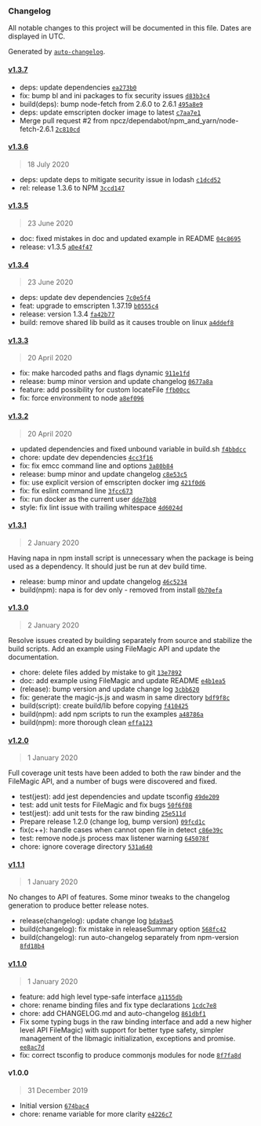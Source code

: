### Changelog

All notable changes to this project will be documented in this file. Dates are displayed in UTC.

Generated by [`auto-changelog`](https://github.com/CookPete/auto-changelog).

#### [v1.3.7](https://github.com/npcz/magic/compare/v1.3.6...v1.3.7)

- deps: update dependencies [`ea273b0`](https://github.com/npcz/magic/commit/ea273b0cc4f90e1ffbb84a0259a08090a201fd08)
- fix: bump bl and ini packages to fix security issues [`d83b3c4`](https://github.com/npcz/magic/commit/d83b3c4388d91f75a8a50c7ea5bd85266472193d)
- build(deps): bump node-fetch from 2.6.0 to 2.6.1 [`495a8e9`](https://github.com/npcz/magic/commit/495a8e9085fc24735ab822958d0e22efa32e161a)
- deps: update emscripten  docker image to latest [`c7aa7e1`](https://github.com/npcz/magic/commit/c7aa7e115cd7cab39bf840cd518632efb7147da2)
- Merge pull request #2 from npcz/dependabot/npm_and_yarn/node-fetch-2.6.1 [`2c810cd`](https://github.com/npcz/magic/commit/2c810cd72d060eeb47601977f19bb50891ecd047)

#### [v1.3.6](https://github.com/npcz/magic/compare/v1.3.5...v1.3.6)

> 18 July 2020

- deps: update deps to mitigate security issue in lodash [`c1dcd52`](https://github.com/npcz/magic/commit/c1dcd520bf63ac91b191162a4a8bd816754df783)
- rel: release 1.3.6 to NPM [`3ccd147`](https://github.com/npcz/magic/commit/3ccd147f7c45564ae8c0f9b1a71b2b8fc393b1c3)

#### [v1.3.5](https://github.com/npcz/magic/compare/v1.3.4...v1.3.5)

> 23 June 2020

- doc: fixed mistakes in doc and updated example in README [`04c8695`](https://github.com/npcz/magic/commit/04c8695333e2ab944c10793a2641c503cbdc54f0)
- release: v1.3.5 [`a0e4f47`](https://github.com/npcz/magic/commit/a0e4f47b7816c929a85a39d175e5a11d070616c5)

#### [v1.3.4](https://github.com/npcz/magic/compare/v1.3.3...v1.3.4)

> 23 June 2020

- deps: update dev dependencies [`7c0e5f4`](https://github.com/npcz/magic/commit/7c0e5f412904c1d9c49f5dd6838e692fa7c209b3)
- feat: upgrade to emscripten 1.37.19 [`b0555c4`](https://github.com/npcz/magic/commit/b0555c4b70b68b7ce90acc5c8727c0b53b2d2e93)
- release: version 1.3.4 [`fa42b77`](https://github.com/npcz/magic/commit/fa42b77d5c0d9c2838cff8835ebf2a3e59e8669c)
- build: remove shared lib build as it causes trouble on linux [`a4ddef8`](https://github.com/npcz/magic/commit/a4ddef81d517df8dd691d2f06ac5e6638111e16e)

#### [v1.3.3](https://github.com/npcz/magic/compare/v1.3.2...v1.3.3)

> 20 April 2020

- fix: make harcoded paths and flags dynamic [`911e1fd`](https://github.com/npcz/magic/commit/911e1fd91fcdfedbb92b75e01e0509f94bb16126)
- release: bump minor version and update changelog [`0677a8a`](https://github.com/npcz/magic/commit/0677a8ab7ad4e24c35c3420d7ffe5ba3108ce681)
- feature: add possibility for custom locateFile [`ffb00cc`](https://github.com/npcz/magic/commit/ffb00ccd6d027a6d61b15cccf2fabf7ec5cd51e6)
- fix: force environment to node [`a8ef096`](https://github.com/npcz/magic/commit/a8ef0965fd6e0af462b8774b1fe83066ed6c0fb8)

#### [v1.3.2](https://github.com/npcz/magic/compare/v1.3.1...v1.3.2)

> 20 April 2020

- updated dependencies and fixed unbound variable in build.sh [`f4bbdcc`](https://github.com/npcz/magic/commit/f4bbdcc47b42afbd96818e27029d2765d3fce58b)
- chore: update dev dependencies [`4cc3f16`](https://github.com/npcz/magic/commit/4cc3f16c443167fac6333a0f55d734b878baf08d)
- fix: fix emcc command line and options [`3a80b84`](https://github.com/npcz/magic/commit/3a80b841831b83de68f55fac49dc1443483d1cc3)
- release: bump minor and update changelog [`c8e53c5`](https://github.com/npcz/magic/commit/c8e53c5e0258234b92de6a109de3c9d7c4578296)
- fix: use explicit version of emscripten docker img [`421f0d6`](https://github.com/npcz/magic/commit/421f0d63978381dee762ba9af552d4d17f64c00d)
- fix: fix eslint command line [`3fcc673`](https://github.com/npcz/magic/commit/3fcc673f49ccaa35b4ebd72bdfdab24d77a62720)
- fix: run docker as the current user [`dde7bb8`](https://github.com/npcz/magic/commit/dde7bb8e07df67d0a8afcdd3e0f89bf8f4976760)
- style: fix lint issue with trailing whitespace [`4d6024d`](https://github.com/npcz/magic/commit/4d6024d3b1773b97c106d13ccb285dfde814cf59)

#### [v1.3.1](https://github.com/npcz/magic/compare/v1.3.0...v1.3.1)

> 2 January 2020

Having napa in npm install script is unnecessary when the package is
being used as a dependency. It should just be run at dev build time.

- release: bump minor and update changelog [`46c5234`](https://github.com/npcz/magic/commit/46c52347ab601150d38440e68331bcad3d1cf1f1)
- build(npm): napa is for dev only - removed from install [`0b70efa`](https://github.com/npcz/magic/commit/0b70efaccdfe438f1c0c80bff95c6f702697b309)

#### [v1.3.0](https://github.com/npcz/magic/compare/v1.2.0...v1.3.0)

> 2 January 2020

Resolve issues created by building separately from source and stabilize
the build scripts. Add an example using FileMagic API and update the
documentation.

- chore: delete files added by mistake to git [`13e7892`](https://github.com/npcz/magic/commit/13e7892f41f68215c284fcdd5b95e89d33d4e949)
- doc: add example using FileMagic and update README [`e4b1ea5`](https://github.com/npcz/magic/commit/e4b1ea596b321971ee15a875c7478181157f0d0d)
- (release): bump version and update change log [`3cbb620`](https://github.com/npcz/magic/commit/3cbb620a8356b4608507a92d5285d0e0c232fa75)
- fix: generate the magic-js.js and wasm in same directory [`bdf9f8c`](https://github.com/npcz/magic/commit/bdf9f8c2f8717caba4dc74f7f22081900799e043)
- build(script): create build/lib before copying [`f410425`](https://github.com/npcz/magic/commit/f410425df6e414ea9a19fc328e8ae69cd293efe2)
- build(npm): add npm scripts to run the examples [`a48786a`](https://github.com/npcz/magic/commit/a48786a746a615160eb8f8e6b7c5e27818921b04)
- build(npm): more thorough clean [`effa123`](https://github.com/npcz/magic/commit/effa123996b2412aa0dacf57e3511249c5b29c0e)

#### [v1.2.0](https://github.com/npcz/magic/compare/v1.1.1...v1.2.0)

> 1 January 2020

Full coverage unit tests have been added to both the raw binder and
the FileMagic API, and a number of bugs were discovered and fixed.

- test(jest): add jest dependencies and update tsconfig [`49de209`](https://github.com/npcz/magic/commit/49de209bade2719a6f97689bde89bc1df5a71f8f)
- test: add unit tests for FileMagic and fix bugs [`50f6f08`](https://github.com/npcz/magic/commit/50f6f08a689b4a2eece538575934ae74f4a7ae2a)
- test(jest): add unit tests for the raw binding [`25e511d`](https://github.com/npcz/magic/commit/25e511dd42fe933ef21512f00a8e1902a032c011)
- Prepare release 1.2.0 (change log, bump version) [`09fcd1c`](https://github.com/npcz/magic/commit/09fcd1c96d9fb372298ebf9d0370305d64376446)
- fix(c++): handle cases when cannot open file in detect [`c86e39c`](https://github.com/npcz/magic/commit/c86e39c059b5480111c0a593b323b4618ac84515)
- test: remove node.js process max listener warning [`645078f`](https://github.com/npcz/magic/commit/645078f0fcc5c74bce97cc52d532c34ee2aa14ff)
- chore: ignore coverage directory [`531a640`](https://github.com/npcz/magic/commit/531a64011f2ab3ce3872b35f37b0788821a32e6d)

#### [v1.1.1](https://github.com/npcz/magic/compare/v1.1.0...v1.1.1)

> 1 January 2020

No changes to API of features. Some minor tweaks to the changelog
generation to produce better release notes.

- release(changelog): update change log [`bda9ae5`](https://github.com/npcz/magic/commit/bda9ae5f3526404d7a540282b65a8a636bfdbc7a)
- build(changelog): fix mistake in releaseSummary option [`568fc42`](https://github.com/npcz/magic/commit/568fc426e38c3f38baaf620ad969e0ca52e88896)
- build(changelog): run auto-changelog separately from npm-version [`8fd18b4`](https://github.com/npcz/magic/commit/8fd18b497fdaf3adbb963b2815ea7d823f7d1b5f)

#### [v1.1.0](https://github.com/npcz/magic/compare/v1.0.0...v1.1.0)

> 1 January 2020

- feature: add high level type-safe interface [`a1155db`](https://github.com/npcz/magic/commit/a1155dbd31a38e98d7462f5e52edcb707979b3c5)
- chore: rename binding files and fix type declarations [`1cdc7e8`](https://github.com/npcz/magic/commit/1cdc7e86f71fb0ed2e42adf2b7d2661860c0c1d9)
- chore: add CHANGELOG.md and auto-changelog [`861dbf1`](https://github.com/npcz/magic/commit/861dbf1f09049e97c8c9712f3b4dffd1f12be314)
- Fix some typing bugs in the raw binding interface and add a new higher level API FileMagic) with support for better type safety, simpler management of the libmagic initialization, exceptions and promise. [`ee8ac7d`](https://github.com/npcz/magic/commit/ee8ac7d27257683ea50edda1bda413b7a0cd6383)
- fix: correct tsconfig to produce commonjs modules for node [`8f7fa8d`](https://github.com/npcz/magic/commit/8f7fa8df9cae8dd7706909b0ebba676ef5b7bda4)

#### v1.0.0

> 31 December 2019

- Initial version [`674bac4`](https://github.com/npcz/magic/commit/674bac4f57a0db02e3bdd73b25414a5478e76d41)
- chore: rename variable for more clarity [`e4226c7`](https://github.com/npcz/magic/commit/e4226c7beeb99a505de30577a9b6265a8fa1b0d8)
